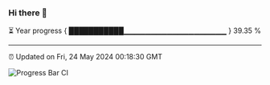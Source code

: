 ### Hi there 👋

⏳ Year progress { ███████████▁▁▁▁▁▁▁▁▁▁▁▁▁▁▁▁▁▁▁ } 39.35 %

---

⏰ Updated on Fri, 24 May 2024 00:18:30 GMT

![Progress Bar CI](https://github.com/liununu/liununu/workflows/Progress%20Bar%20CI/badge.svg)
